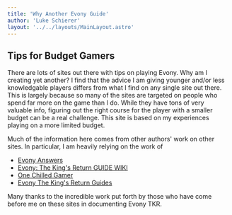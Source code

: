 ```yaml
---
title: 'Why Another Evony Guide'
author: 'Luke Schierer'
layout: '../../layouts/MainLayout.astro'
---
```


## Tips for Budget Gamers

There are lots of sites out there with tips on playing Evony.  Why am I
creating yet another?  I find that the advice I am giving younger and/or less
knowledgable players differs from what I find on any single site out there.
This is largely because so many of the sites are targeted on people who spend
far more on the game than I do.  While they have tons of very valuable info,
figuring out the right course for the player with a smaller budget can be a
real challenge.  This site is based on my experiences playing on a more limited
budget.

Much of the information here comes from other authors' work on other sites.  In particular, I am heavily relying on the work of 
* [Evony Answers](https://www.evonyanswers.com/)
* [Evony: The King's Return GUIDE WIKI](https://evonyguidewiki.com/)
* [One Chilled Gamer](https://onechilledgamer.com/)
* [Evony The King's Return Guides](https://www.evonytkrguide.com/)

Many thanks to the incredible work put forth by those who have come before me on these sites in documenting Evony TKR. 

